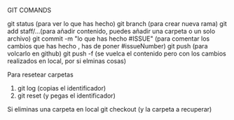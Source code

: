 GIT COMANDS

git status (para ver lo que has hecho)
git branch (para crear nueva rama)
git add staff/...(para añadir contenido, puedes añadir una carpeta o un solo archivo)
git commit -m "lo que has hecho #ISSUE" (para comentar los cambios que has hecho , has de poner #issueNumber)
git push (para volcarlo en github)
git push -f (se vuelca el contenido pero con los cambios realizados en local, por si elminas cosas)


Para resetear carpetas
1. git log (copias el identificador)
2. git reset (y pegas el identificador)

Si eliminas una carpeta en local
git checkout (y la carpeta a recuperar)

